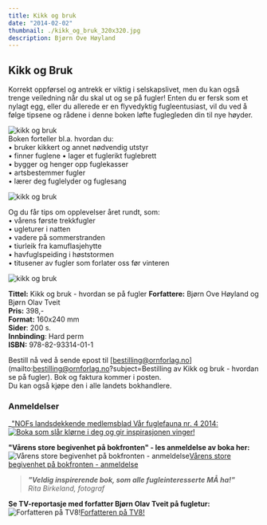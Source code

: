 ```yaml
---
title: Kikk og bruk
date: "2014-02-02"
thumbnail: ./kikk_og_bruk_320x320.jpg
description: Bjørn Ove Høyland
---
```


## Kikk og Bruk

Korrekt oppførsel og antrekk er viktig i selskapslivet, men du kan også trenge veiledning når du skal ut og se på fugler! Enten du er fersk som et nylagt egg, eller du allerede er en flyvedyktig fugleentusiast, vil du ved å følge tipsene og rådene i denne boken løfte fuglegleden din til nye høyder.

![kikk og bruk](https://kikkogbruk.no/Kikk_og_bruk-Gleden.jpg)  
Boken forteller bl.a. hvordan du:  
• bruker kikkert og annet nødvendig utstyr  
• finner fuglene • lager et fuglerikt fuglebrett  
• bygger og henger opp fuglekasser  
• artsbestemmer fugler  
• lærer deg fuglelyder og fuglesang

![kikk og bruk](https://kikkogbruk.no/Kikk_og_bruk_Fuglekasser5.jpg)

Og du får tips om opplevelser året rundt, som:  
• vårens første trekkfugler  
• ugleturer i natten  
• vadere på sommerstranden  
• tiurleik fra kamuflasjehytte  
• havfuglspeiding i høststormen  
• titusener av fugler som forlater oss før vinteren

![kikk og bruk](https://kikkogbruk.no/Kikk_og_bruk-Utstyret.jpg)

**Tittel:** Kikk og bruk - hvordan se på fugler
**Forfattere:** Bjørn Ove Høyland og Bjørn Olav Tveit  
**Pris:** 398,-  
**Format:** 160x240 mm  
**Sider**: 200 s.  
**Innbinding**: Hard perm  
**ISBN:** 978-82-93314-01-1

Bestill nå ved å sende epost til [bestilling@ornforlag.no](mailto:bestilling@ornforlag.no?subject=Bestilling av Kikk og bruk - hvordan se på fugler). Bok og faktura kommer i posten.  
Du kan også kjøpe den i alle landets bokhandlere.

### Anmeldelser

\_["NOFs landsdekkende medlemsblad Vår fuglefauna nr. 4 2014:  
![Boka som slår klørne i deg og gir inspirasjonen vinger!](https://kikkogbruk.no/Anmeldelse_Kikk_og_bruk_Vaar_Fuglefauna.jpg)](https://kikkogbruk.no/Anmeldelse_Kikk_og_bruk_Vaar_Fuglefauna.jpg)

**"Vårens store begivenhet på bokfronten" - les anmeldelse av boka her:**  
![Vårens store begivenhet på bokfronten - anmeldelse](https://kikkogbruk.no/Anmeldelse_Kikk_og_bruk.jpg)[Vårens store begivenhet på bokfronten - anmeldelse](https://atgrims.blogspot.no/2014_05_01_archive.html)

> **_"Veldig inspirerende bok, som alle fugleinteresserte MÅ ha!"_**  
> _Rita Birkeland, fotograf_

**Se TV-reportasje med forfatter Bjørn Olav Tveit på fugletur:**  
![Forfatteren på TV8!](https://kikkogbruk.no/Kikk_og_bruk_TV8Norge.jpg)[Forfatteren på TV8!](https://www.tv8norge.no/Video/22406/2014/05/07/Bjørn-Olav-Tveit-lever-for-å-se-på-fugler)
